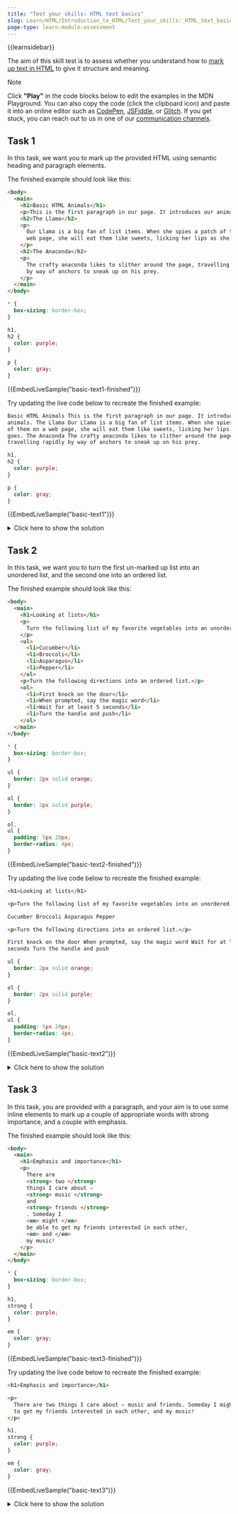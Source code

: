```yaml
---
title: "Test your skills: HTML text basics"
slug: Learn/HTML/Introduction_to_HTML/Test_your_skills:_HTML_text_basics
page-type: learn-module-assessment
---
```


{{learnsidebar}}

The aim of this skill test is to assess whether you understand how to [mark up text in HTML](/en-US/docs/Learn/HTML/Introduction_to_HTML/HTML_text_fundamentals) to give it structure and meaning.

> [!NOTE]
> Click **"Play"** in the code blocks below to edit the examples in the MDN Playground.
> You can also copy the code (click the clipboard icon) and paste it into an online editor such as [CodePen](https://codepen.io/), [JSFiddle](https://jsfiddle.net/), or [Glitch](https://glitch.com/).
> If you get stuck, you can reach out to us in one of our [communication channels](/en-US/docs/MDN/Community/Communication_channels).

## Task 1

In this task, we want you to mark up the provided HTML using semantic heading and paragraph elements.

The finished example should look like this:

```html live-sample___basic-text1-finished
<body>
  <main>
    <h1>Basic HTML Animals</h1>
    <p>This is the first paragraph in our page. It introduces our animals.</p>
    <h2>The Llama</h2>
    <p>
      Our Llama is a big fan of list items. When she spies a patch of them on a
      web page, she will eat them like sweets, licking her lips as she goes.
    </p>
    <h2>The Anaconda</h2>
    <p>
      The crafty anaconda likes to slither around the page, travelling rapidly
      by way of anchors to sneak up on his prey.
    </p>
  </main>
</body>
```

```css live-sample___basic-text1-finished
* {
  box-sizing: border-box;
}

h1,
h2 {
  color: purple;
}

p {
  color: gray;
}
```

{{EmbedLiveSample("basic-text1-finished")}}

Try updating the live code below to recreate the finished example:

```html live-sample___basic-text1
Basic HTML Animals This is the first paragraph in our page. It introduces our
animals. The Llama Our Llama is a big fan of list items. When she spies a patch
of them on a web page, she will eat them like sweets, licking her lips as she
goes. The Anaconda The crafty anaconda likes to slither around the page,
travelling rapidly by way of anchors to sneak up on his prey.
```

```css live-sample___basic-text1
h1,
h2 {
  color: purple;
}

p {
  color: gray;
}
```

{{EmbedLiveSample("basic-text1")}}

<details>
<summary>Click here to show the solution</summary>

This task covers understanding of HTML headings and paragraphs. Ideally the answer should look something like this:

```html
<h1>Basic HTML Animals</h1>

<p>This is the first paragraph in our page. It introduces our animals.</p>

<h2>The Llama</h2>

<p>
  Our Llama is a big fan of list items. When she spies a patch of them on a web
  page, she will eat them like sweets, licking her lips as she goes.
</p>

<h2>The Anaconda</h2>

<p>
  The crafty anaconda likes to slither around the page, travelling rapidly by
  way of anchors to sneak up on his prey.
</p>
```

It doesn't make sense for the subheadings to be a higher level than the top-level heading, or for the paragraphs to be marked up with something other than `<p>`.

</details>

## Task 2

In this task, we want you to turn the first un-marked up list into an unordered list, and the second one into an ordered list.

The finished example should look like this:

```html live-sample___basic-text2-finished
<body>
  <main>
    <h1>Looking at lists</h1>
    <p>
      Turn the following list of my favorite vegetables into an unordered list.
    </p>
    <ul>
      <li>Cucumber</li>
      <li>Broccoli</li>
      <li>Asparagus</li>
      <li>Pepper</li>
    </ul>
    <p>Turn the following directions into an ordered list.</p>
    <ol>
      <li>First knock on the door</li>
      <li>When prompted, say the magic word</li>
      <li>Wait for at least 5 seconds</li>
      <li>Turn the handle and push</li>
    </ol>
  </main>
</body>
```

```css live-sample___basic-text2-finished
* {
  box-sizing: border-box;
}

ul {
  border: 2px solid orange;
}

ol {
  border: 2px solid purple;
}

ol,
ul {
  padding: 5px 20px;
  border-radius: 4px;
}
```

{{EmbedLiveSample("basic-text2-finished")}}

Try updating the live code below to recreate the finished example:

```html live-sample___basic-text2
<h1>Looking at lists</h1>

<p>Turn the following list of my favorite vegetables into an unordered list.</p>

Cucumber Broccoli Asparagus Pepper

<p>Turn the following directions into an ordered list.</p>

First knock on the door When prompted, say the magic word Wait for at least 5
seconds Turn the handle and push
```

```css live-sample___basic-text2
ul {
  border: 2px solid orange;
}

ol {
  border: 2px solid purple;
}

ol,
ul {
  padding: 5px 20px;
  border-radius: 4px;
}
```

{{EmbedLiveSample("basic-text2")}}

<details>
<summary>Click here to show the solution</summary>

In task 2 the student needs to wrap the first list in a `<ul>` element, and the second list in a `<ol>`. The individual list items for both lists need to be wrapped in `<li>` elements.

The finished code should look like this:

```html
<h1>Looking at lists</h1>

<p>Turn the following list of my favorite vegetables into an unordered list.</p>

<ul>
  <li>Cucumber</li>
  <li>Broccoli</li>
  <li>Asparagus</li>
  <li>Pepper</li>
</ul>

<p>Turn the following directions into an ordered list.</p>

<ol>
  <li>First knock on the door</li>
  <li>When prompted, say the magic word</li>
  <li>Wait for at least 5 seconds</li>
  <li>Turn the handle and push</li>
</ol>
```

</details>

## Task 3

In this task, you are provided with a paragraph, and your aim is to use some inline elements to mark up a couple of appropriate words with strong importance, and a couple with emphasis.

The finished example should look like this:

```html live-sample___basic-text3-finished
<body>
  <main>
    <h1>Emphasis and importance</h1>
    <p>
      There are
      <strong> two </strong>
      things I care about —
      <strong> music </strong>
      and
      <strong> friends </strong>
      . Someday I
      <em> might </em>
      be able to get my friends interested in each other,
      <em> and </em>
      my music!
    </p>
  </main>
</body>
```

```css live-sample___basic-text3-finished
* {
  box-sizing: border-box;
}

h1,
strong {
  color: purple;
}

em {
  color: gray;
}
```

{{EmbedLiveSample("basic-text3-finished")}}

Try updating the live code below to recreate the finished example:

```html live-sample___basic-text3
<h1>Emphasis and importance</h1>

<p>
  There are two things I care about — music and friends. Someday I might be able
  to get my friends interested in each other, and my music!
</p>
```

```css live-sample___basic-text3
h1,
strong {
  color: purple;
}

em {
  color: gray;
}
```

{{EmbedLiveSample("basic-text3")}}

<details>
<summary>Click here to show the solution</summary>

The last task aims to test understanding of using basic inline elements such as `<strong>` and `<em>`. Simply, the student needs to markup a couple of words appropriately using each one.

The final code should look like this:

```html
<h1>Emphasis and importance</h1>

<p>
  There are two things I care about — <strong>music</strong> and
  <strong>friends</strong>. Someday I <em>might</em> be able to get my friends
  interested in each other, <em>and</em> my music!
</p>
```

</details>

